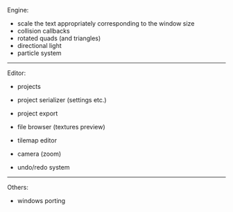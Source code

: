 Engine:
- scale the text appropriately corresponding to the window size
- collision callbacks
- rotated quads (and triangles)
- directional light
- particle system
--------------------------------------------------------------------------------------------------------------------
Editor:
- projects
- project serializer (settings etc.)
- project export
- file browser (textures preview)
- tilemap editor
- camera (zoom)

- undo/redo system
--------------------------------------------------------------------------------------------------------------------
Others:
- windows porting